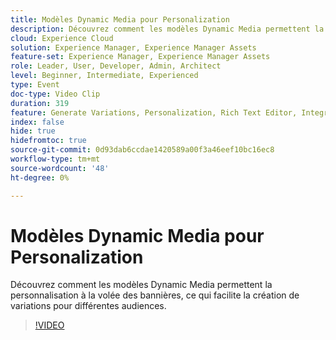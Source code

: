 ```yaml
---
title: Modèles Dynamic Media pour Personalization
description: Découvrez comment les modèles Dynamic Media permettent la personnalisation à la volée des bannières, ce qui facilite la création de variations pour différentes audiences.
cloud: Experience Cloud
solution: Experience Manager, Experience Manager Assets
feature-set: Experience Manager, Experience Manager Assets
role: Leader, User, Developer, Admin, Architect
level: Beginner, Intermediate, Experienced
type: Event
doc-type: Video Clip
duration: 319
feature: Generate Variations, Personalization, Rich Text Editor, Integrations
index: false
hide: true
hidefromtoc: true
source-git-commit: 0d93dab6ccdae1420589a00f3a46eef10bc16ec8
workflow-type: tm+mt
source-wordcount: '48'
ht-degree: 0%

---
```



# Modèles Dynamic Media pour Personalization

Découvrez comment les modèles Dynamic Media permettent la personnalisation à la volée des bannières, ce qui facilite la création de variations pour différentes audiences.

>[!VIDEO](https://video.tv.adobe.com/v/3459222/?learn=on&enablevpops)
